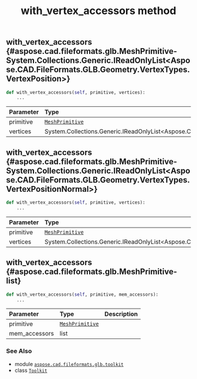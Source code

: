 ﻿---
title: with_vertex_accessors method
second_title: Aspose.CAD for Python via .NET API References
description: 
type: docs
weight: 380
url: /python-net/aspose.cad.fileformats.glb.toolkit/toolkit/with_vertex_accessors/
is_root: false
---

## with_vertex_accessors {#aspose.cad.fileformats.glb.MeshPrimitive-System.Collections.Generic.IReadOnlyList<Aspose.CAD.FileFormats.GLB.Geometry.VertexTypes.VertexPosition>}





```python
def with_vertex_accessors(self, primitive, vertices):
    ...
```


| Parameter | Type | Description |
| :- | :- | :- |
| primitive | [`MeshPrimitive`](/cad/python-net/aspose.cad.fileformats.glb/meshprimitive) |  |
| vertices | System.Collections.Generic.IReadOnlyList<Aspose.CAD.FileFormats.GLB.Geometry.VertexTypes.VertexPosition> |  |


## with_vertex_accessors {#aspose.cad.fileformats.glb.MeshPrimitive-System.Collections.Generic.IReadOnlyList<Aspose.CAD.FileFormats.GLB.Geometry.VertexTypes.VertexPositionNormal>}





```python
def with_vertex_accessors(self, primitive, vertices):
    ...
```


| Parameter | Type | Description |
| :- | :- | :- |
| primitive | [`MeshPrimitive`](/cad/python-net/aspose.cad.fileformats.glb/meshprimitive) |  |
| vertices | System.Collections.Generic.IReadOnlyList<Aspose.CAD.FileFormats.GLB.Geometry.VertexTypes.VertexPositionNormal> |  |


## with_vertex_accessors {#aspose.cad.fileformats.glb.MeshPrimitive-list}





```python
def with_vertex_accessors(self, primitive, mem_accessors):
    ...
```


| Parameter | Type | Description |
| :- | :- | :- |
| primitive | [`MeshPrimitive`](/cad/python-net/aspose.cad.fileformats.glb/meshprimitive) |  |
| mem_accessors | list |  |



### See Also
* module [`aspose.cad.fileformats.glb.toolkit`](../../)
* class [`Toolkit`](/cad/python-net/aspose.cad.fileformats.glb.toolkit/toolkit)
